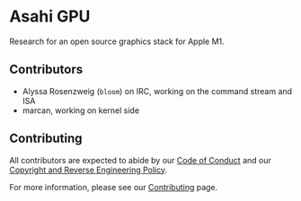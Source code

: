 # Asahi GPU 

Research for an open source graphics stack for Apple M1.

## Contributors

* Alyssa Rosenzweig (`bloom`) on IRC, working on the command stream and ISA
* marcan, working on kernel side

## Contributing

All contributors are expected to abide by our [Code of Conduct](https://asahilinux.org/code-of-conduct) and our [Copyright and Reverse Engineering Policy](https://asahilinux.org/copyright).

For more information, please see our [Contributing](https://asahilinux.org/contribute/) page.

